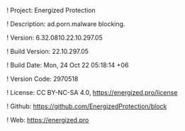 ! Project: Energized Protection

! Description: ad.porn.malware blocking.

! Version: 6.32.0810.22.10.297.05

! Build Version: 22.10.297.05

! Build Date: Mon, 24 Oct 22 05:18:14 +06

! Version Code: 2970518

! License: CC BY-NC-SA 4.0, https://energized.pro/license

! Github: https://github.com/EnergizedProtection/block

! Web: https://energized.pro
